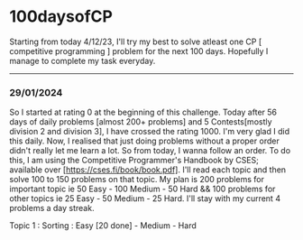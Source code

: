 # 100daysofCP
Starting from today 4/12/23, I'll try my best to solve atleast one CP [ competitive programming ] problem for the next 100 days. Hopefully I manage to complete my task everyday.

---
### 29/01/2024
So I started at rating 0 at the beginning of this challenge. Today after 56 days of daily problems [almost 200+ problems] and 5 Contests[mostly division 2 and division 3], I have crossed the rating 1000. I'm very glad I did this daily. Now, I realised that just doing problems without a proper order didn't really let me learn a lot. So from today, I wanna follow an order. To do this, I am using the Competitive Programmer's Handbook by CSES; available over [https://cses.fi/book/book.pdf]. I'll read each topic and then solve 100 to 150 problems on that topic. My plan is 200 problems for important topic ie 50 Easy - 100 Medium - 50 Hard && 100 problems for other topics ie 25 Easy - 50 Medium - 25 Hard. I'll stay with my current 4 problems a day streak.

Topic 1 :
  Sorting : Easy [20 done] - Medium - Hard
